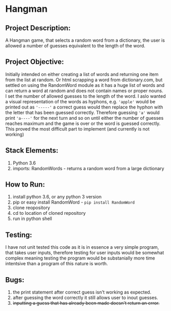 # Hangman

## Project Description:
A Hangman game, that selects a random word from a dictionary, the user is allowed a number of guesses equivalent to the length of the word. 

## Project Objective:
Initially intended on either creating a list of words and returning one item from the list at random. Or html scrapping a word from dictionary.com, but settled on using the RandomWord module as it has a huge list of words and can return a word at random and does not contain names or proper nouns.  
I set the number of allowed guesses to the length of the word. I aslo wanted a visual representation of the words as hyphons, e.g. `'apple'` would be printed out as `'-----'` a correct guess would then replace the hyphon with the letter that has been guessed correctly. Therefore guessing `'a'` would print `'a----'` for the next turn and so on until either the number of guesses reaches maximum and the game is over or the word is guessed correctly. This proved the most difficult part to implement (and currently is not working)


## Stack Elements:
1. Python 3.6 
2. imports: RandomWords - returns a random word from a large dictionary
  

## How to Run:
1. install python 3.6, or any python 3 version
2. pip or easy install RandomWord - `pip install RandomWord`
3. clone reopository
4. cd to location of cloned repository
5. run in python shell

## Testing:
I have not unit tested this code as it is in essence a very simple program, that takes user inputs, therefore testing for user inputs would be somewhat complex meaning testing the program would be substanially more time intentsive than a program of this nature is worth. 

## Bugs:
1. the print statement after correct guess isn't working as expected.
2. after guessing the word correctly it still allows user to inout guesses.
3. ~~inputting a guess that has already been made doesn't return an error.~~
